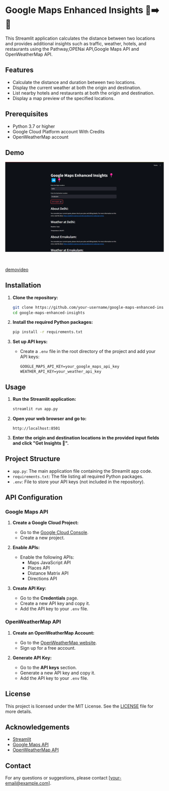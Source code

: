 # Google Maps Enhanced Insights 📍➡️📍

This Streamlit application calculates the distance between two locations and provides additional insights such as traffic, weather, hotels, and restaurants using the Pathway,OPENai API,Google Maps API and OpenWeatherMap API.

## Features

- Calculate the distance and duration between two locations.
- Display the current weather at both the origin and destination.
- List nearby hotels and restaurants at both the origin and destination.
- Display a map preview of the specified locations.

## Prerequisites

- Python 3.7 or higher
- Google Cloud Platform account With Credits 
- OpenWeatherMap account

## Demo

 ![screenshot2](https://github.com/yadhukrishnx/Mapinsights/blob/master/images/demo.png)
 

<br>

[demovideo](https://github.com/yadhukrishnx/Mapinsights/blob/master/images/demovid.mp4)


## Installation

1. **Clone the repository:**

    ```bash
    git clone https://github.com/your-username/google-maps-enhanced-insights.git
    cd google-maps-enhanced-insights
    ```

2. **Install the required Python packages:**

    ```bash
    pip install -r requirements.txt
    ```

3. **Set up API keys:**

    - Create a `.env` file in the root directory of the project and add your API keys:

        ```plaintext
        GOOGLE_MAPS_API_KEY=your_google_maps_api_key
        WEATHER_API_KEY=your_weather_api_key
        ```

## Usage

1. **Run the Streamlit application:**

    ```bash
    streamlit run app.py
    ```

2. **Open your web browser and go to:**

    ```
    http://localhost:8501
    ```

3. **Enter the origin and destination locations in the provided input fields and click "Get Insights 🚗".**

## Project Structure

- `app.py`: The main application file containing the Streamlit app code.
- `requirements.txt`: The file listing all required Python packages.
- `.env`: File to store your API keys (not included in the repository).

## API Configuration

### Google Maps API

1. **Create a Google Cloud Project:**

    - Go to the [Google Cloud Console](https://console.cloud.google.com/).
    - Create a new project.

2. **Enable APIs:**

    - Enable the following APIs:
        - Maps JavaScript API
        - Places API
        - Distance Matrix API
        - Directions API

3. **Create API Key:**

    - Go to the **Credentials** page.
    - Create a new API key and copy it.
    - Add the API key to your `.env` file.

### OpenWeatherMap API

1. **Create an OpenWeatherMap Account:**

    - Go to the [OpenWeatherMap website](https://openweathermap.org/).
    - Sign up for a free account.

2. **Generate API Key:**

    - Go to the **API keys** section.
    - Generate a new API key and copy it.
    - Add the API key to your `.env` file.

## License

This project is licensed under the MIT License. See the [LICENSE](LICENSE) file for more details.

## Acknowledgements

- [Streamlit](https://www.streamlit.io/)
- [Google Maps API](https://developers.google.com/maps/documentation)
- [OpenWeatherMap API](https://openweathermap.org/api)

## Contact

For any questions or suggestions, please contact [your-email@example.com].

